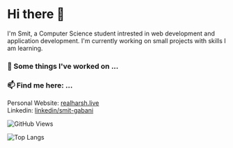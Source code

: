# Hi there 👋

I'm Smit, a Computer Science student intrested in web development and application development. I'm currently working on small projects with skills I am learning.

### 🔭 Some things I've worked on ...


### 📫 Find me here: ...
Personal Website: <a href = "https://realharsh.live/">realharsh.live</a><br/>
Linkedin: [linkedin/smit-gabani](https://www.linkedin.com/in/harsh-pansuriya-385569183/)

![GitHub Views](https://komarev.com/ghpvc/?username=harshpansuriya&style=for-the-badge)

![Top Langs](https://github-readme-stats.vercel.app/api/top-langs/?username=harshpansuriya&layout=compact)
